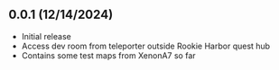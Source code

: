 ## 0.0.1 (12/14/2024)
- Initial release
- Access dev room from teleporter outside Rookie Harbor quest hub
- Contains some test maps from XenonA7 so far